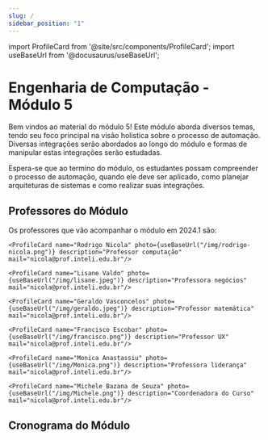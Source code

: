 ```yaml
---
slug: /
sidebar_position: "1"
---
```


import ProfileCard from '@site/src/components/ProfileCard';
import useBaseUrl from '@docusaurus/useBaseUrl';

# Engenharia de Computação - Módulo 5

Bem vindos ao material do módulo 5!
Este módulo aborda diversos temas, tendo seu foco principal na visão holistica sobre o processo de automação. Diversas integrações serão abordados ao longo do módulo e formas de manipular estas integrações serão estudadas.

Espera-se que ao termino do módulo, os estudantes possam compreender o processo de automação, quando ele deve ser aplicado, como planejar arquiteturas de sistemas e como realizar suas integrações.

## Professores do Módulo

Os professores que vão acompanhar o módulo em 2024.1 são:

<section class="profile-card-display">
    <ProfileCard name="Murilo Zanini de Carvalho" photo={useBaseUrl("/img/murilo.jpeg")} description="Professor orientador e de computação" mail="murilo.zanini@prof.inteli.edu.br"/>

    <ProfileCard name="Rodrigo Nicola" photo={useBaseUrl("/img/rodrigo-nicola.png")} description="Professor computação" mail="nicola@prof.inteli.edu.br"/>

    <ProfileCard name="Lisane Valdo" photo={useBaseUrl("/img/lisane.jpeg")} description="Professora negócios" mail="nicola@prof.inteli.edu.br"/>

    <ProfileCard name="Geraldo Vasconcelos" photo={useBaseUrl("/img/geraldo.jpeg")} description="Professor matemática" mail="nicola@prof.inteli.edu.br"/>

    <ProfileCard name="Francisco Escobar" photo={useBaseUrl("/img/francisco.png")} description="Professor UX" mail="nicola@prof.inteli.edu.br"/>

    <ProfileCard name="Monica Anastassiu" photo={useBaseUrl("/img/Monica.png")} description="Professora liderança" mail="nicola@prof.inteli.edu.br"/>

    <ProfileCard name="Michele Bazana de Souza" photo={useBaseUrl("/img/Michele.png")} description="Coordenadora do Curso" mail="nicola@prof.inteli.edu.br"/>
</section>

## Cronograma do Módulo

<div class="loader-space-invaders"></div>




